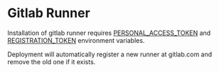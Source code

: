 # Gitlab Runner

Installation of gitlab runner requires [PERSONAL_ACCESS_TOKEN](https://gitlab.com/profile/personal_access_tokens) 
and [REGISTRATION_TOKEN](https://gitlab.com/slamdev/catalog/settings/ci_cd) environment variables.

Deployment will automatically register a new runner at gitlab.com and remove the old one if it exists.

